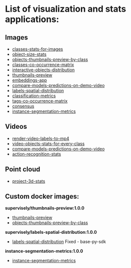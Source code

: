 # List of visualization and stats applications:

## Images

- [classes-stats-for-images](https://github.com/supervisely-ecosystem/classes-stats-for-images)
- [object-size-stats](https://github.com/supervisely-ecosystem/object-size-stats)
- [objects-thumbnails-preview-by-class](https://github.com/supervisely-ecosystem/objects-thumbnails-preview-by-class)
- [classes-co-occurrence-matrix](https://github.com/supervisely-ecosystem/classes-co-occurrence-matrix)
- [interactive-objects-distribution](https://github.com/supervisely-ecosystem/interactive-objects-distribution)
- [thumbnails-preview](https://github.com/supervisely-ecosystem/thumbnails-preview)
- [embeddings-app](https://github.com/supervisely-ecosystem/embeddings-app)
- [compare-models-predictions-on-demo-video](https://github.com/supervisely-ecosystem/compare-models-predictions-on-demo-video)
- [labels-spatial-distribution](https://github.com/supervisely-ecosystem/labels-spatial-distribution)
- [classification-metrics](https://github.com/supervisely-ecosystem/classification-metrics)
- [tags-co-occurrence-matrix](https://github.com/supervisely-ecosystem/tags-co-occurrence-matrix)
- [consensus](https://github.com/supervisely-ecosystem/consensus)
- [instance-segmentation-metrics](https://github.com/supervisely-ecosystem/instance-segmentation-metrics)

## Videos

- [render-video-labels-to-mp4](https://github.com/supervisely-ecosystem/render-video-labels-to-mp4)
- [video-objects-stats-for-every-class](https://github.com/supervisely-ecosystem/video-objects-stats-for-every-class)
- [compare-models-predictions-on-demo-video](https://github.com/supervisely-ecosystem/compare-models-predictions-on-demo-video)
- [action-recognition-stats](https://github.com/supervisely-ecosystem/action-recognition-stats)

## Point cloud

- [project-3d-stats](https://github.com/supervisely-ecosystem/project-3d-stats)

## Custom docker images:

**supervisely/thumbnails-preview:1.0.0**

- [thumbnails-preview](https://github.com/supervisely-ecosystem/thumbnails-preview)
- [objects-thumbnails-preview-by-class](https://github.com/supervisely-ecosystem/objects-thumbnails-preview-by-class)


**supervisely/labels-spatial-distribution:1.0.0**

- [labels-spatial-distribution](https://github.com/supervisely-ecosystem/labels-spatial-distribution)
Fixed - base-py-sdk

**instance-segmentation-metrics:1.0.0**

- [instance-segmentation-metrics](https://github.com/supervisely-ecosystem/instance-segmentation-metrics)
